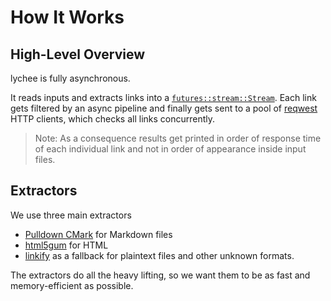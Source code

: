 # How It Works

## High-Level Overview

lychee is fully asynchronous.

It reads inputs and extracts links into a [`futures::stream::Stream`][stream].
Each link gets filtered by an async pipeline and finally gets sent to a pool of
[reqwest] HTTP clients, which checks all links concurrently.

> Note: As a consequence results get printed in order of response time of each
> individual link and not in order of appearance inside input files.

## Extractors

We use three main extractors

- [Pulldown CMark](https://github.com/raphlinus/pulldown-cmark) for Markdown files
- [html5gum](https://github.com/untitaker/html5gum) for HTML
- [linkify](https://github.com/robinst/linkify) as a fallback for plaintext files and other unknown formats.

The extractors do all the heavy lifting, so we want them to be as fast and
memory-efficient as possible.

[stream]: https://rust-lang.github.io/async-book/05_streams/01_chapter.html.
[reqwest]: https://github.com/seanmonstar/reqwest
